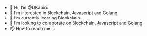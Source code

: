 - 👋 Hi, I’m @DKabiru
- 👀 I’m interested in Blockchain, Javascript and Golang
- 🌱 I’m currently learning Blockchain
- 💞️ I’m looking to collaborate on Blockchain, Javascript and Golang
- 📫 How to reach me ...

<!---
DKabiru/DKabiru is a ✨ special ✨ repository because its `README.md` (this file) appears on your GitHub profile.
You can click the Preview link to take a look at your changes.
--->
